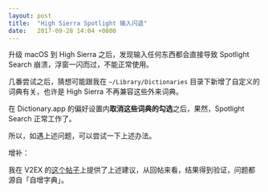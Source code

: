 ```yaml
---
layout: post
title:  "High Sierra Spotlight 输入闪退"
date:   2017-09-28 14:04 +0800
---
```


升级 macOS 到 High Sierra 之后，发现输入任何东西都会直接导致 Spotlight Search 崩溃，浮窗一闪而过，不能正常使用。

几番尝试之后，猜想可能跟我在 `~/Library/Dictionaries` 目录下新增了自定义的词典有关，也许是 High Sierra 不再兼容这些外来词典。

在 Dictionary.app 的偏好设置内**取消这些词典的勾选**之后，果然，Spotlight Search 正常工作了。

所以，如遇上述问题，可以尝试一下上述办法。

增补：

我在 V2EX 的[这个帖子](https://www.v2ex.com/t/394270)上提供了上述建议，从回帖来看，结果得到验证，问题都源自「自增字典」。